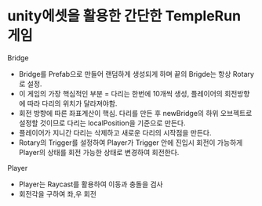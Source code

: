# unity에셋을 활용한 간단한 TempleRun 게임

Bridge
- Bridge를 Prefab으로 만들어 랜덤하게 생성되게 하며 끝의 Brigde는 항상 Rotary로 설정.
- 이 게임의 가장 핵심적인 부분 = 다리는 한번에 10개씩 생성, 플레이어의 회전방향에 따라 다리의 위치가 달라져야함.
- 회전 방향에 따른 좌표계산이 핵심. 다리를 만든 후 newBridge의 하위 오브젝트로 설정할 것이므로 다리는 localPosition을 기준으로 만든다.
- 플레이어가 지니간 다리는 삭제하고 새로운 다리의 시작점을 만든다.
- Rotary의 Trigger를 설정하여 Player가 Trigger 안에 진입시 회전이 가능하게 Player의 상태를 회전 가능한 상태로 변경하여 회전한다.


Player

- Player는 Raycast를 활용하여 이동과 충돌을 검사
- 회전각을 구하여 좌,우 회전

